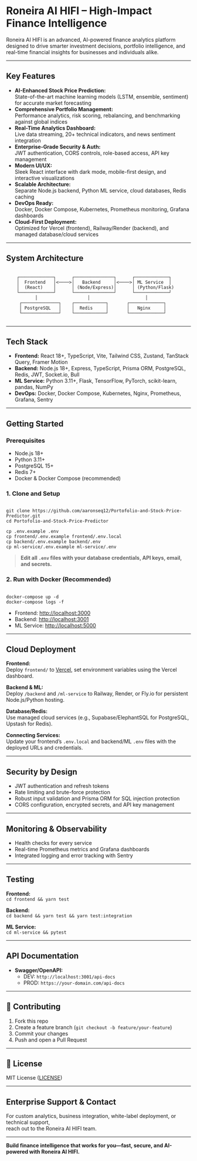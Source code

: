 # Roneira AI HIFI – High-Impact Finance Intelligence

Roneira AI HIFI is an advanced, AI-powered finance analytics platform designed to drive smarter investment decisions, portfolio intelligence, and real-time financial insights for businesses and individuals alike.

---

## Key Features

- **AI-Enhanced Stock Price Prediction:**  
  State-of-the-art machine learning models (LSTM, ensemble, sentiment) for accurate market forecasting  
- **Comprehensive Portfolio Management:**  
  Performance analytics, risk scoring, rebalancing, and benchmarking against global indices  
- **Real-Time Analytics Dashboard:**  
  Live data streaming, 20+ technical indicators, and news sentiment integration  
- **Enterprise-Grade Security & Auth:**  
  JWT authentication, CORS controls, role-based access, API key management  
- **Modern UI/UX:**  
  Sleek React interface with dark mode, mobile-first design, and interactive visualizations  
- **Scalable Architecture:**  
  Separate Node.js backend, Python ML service, cloud databases, Redis caching  
- **DevOps Ready:**  
  Docker, Docker Compose, Kubernetes, Prometheus monitoring, Grafana dashboards  
- **Cloud-First Deployment:**  
  Optimized for Vercel (frontend), Railway/Render (backend), and managed database/cloud services

---

## System Architecture

```

    ┌─────────────┐      ┌───────────────┐      ┌─────────────┐
    │  Frontend   │<────>│   Backend     │<────>│ ML Service  │
    │  (React)    │      │ (Node/Express)│      │ (Python/Flask)
    └─────────────┘      └───────────────┘      └─────────────┘
           │                   │                     │
     ┌──────────────┐    ┌────────────┐       ┌─────────────┐
     │ PostgreSQL   │    │  Redis     │       │   Nginx     │
     └──────────────┘    └────────────┘       └─────────────┘
    
```
---

## Tech Stack

- **Frontend:** React 18+, TypeScript, Vite, Tailwind CSS, Zustand, TanStack Query, Framer Motion
- **Backend:** Node.js 18+, Express, TypeScript, Prisma ORM, PostgreSQL, Redis, JWT, Socket.io, Bull
- **ML Service:** Python 3.11+, Flask, TensorFlow, PyTorch, scikit-learn, pandas, NumPy
- **DevOps:** Docker, Docker Compose, Kubernetes, Nginx, Prometheus, Grafana, Sentry

---

## Getting Started

### Prerequisites

- Node.js 18+
- Python 3.11+
- PostgreSQL 15+
- Redis 7+
- Docker & Docker Compose (recommended)

### 1. Clone and Setup

```

git clone https://github.com/aaronseq12/Portofolio-and-Stock-Price-Predictor.git
cd Portofolio-and-Stock-Price-Predictor

cp .env.example .env
cp frontend/.env.example frontend/.env.local
cp backend/.env.example backend/.env
cp ml-service/.env.example ml-service/.env

```
> **Edit all `.env` files with your database credentials, API keys, email, and secrets.**

### 2. Run with Docker (Recommended)

```

docker-compose up -d
docker-compose logs -f

```
- Frontend: [http://localhost:3000](http://localhost:3000)
- Backend: [http://localhost:3001](http://localhost:3001)
- ML Service: [http://localhost:5000](http://localhost:5000)

---

## Cloud Deployment

**Frontend:**  
Deploy `frontend/` to [Vercel](https://vercel.com), set environment variables using the Vercel dashboard.

**Backend & ML:**  
Deploy `/backend` and `/ml-service` to Railway, Render, or Fly.io for persistent Node.js/Python hosting.

**Database/Redis:**  
Use managed cloud services (e.g., Supabase/ElephantSQL for PostgreSQL, Upstash for Redis).

**Connecting Services:**  
Update your frontend’s `.env.local` and backend/ML `.env` files with the deployed URLs and credentials.

---

## Security by Design

- JWT authentication and refresh tokens
- Rate limiting and brute-force protection
- Robust input validation and Prisma ORM for SQL injection protection
- CORS configuration, encrypted secrets, and API key management

---

## Monitoring & Observability

- Health checks for every service
- Real-time Prometheus metrics and Grafana dashboards
- Integrated logging and error tracking with Sentry

---

## Testing

**Frontend:**  
`cd frontend && yarn test`

**Backend:**  
`cd backend && yarn test && yarn test:integration`

**ML Service:**  
`cd ml-service && pytest`

---

## API Documentation

- **Swagger/OpenAPI:**  
  - DEV: `http://localhost:3001/api-docs`
  - PROD: `https://your-domain.com/api-docs`

---

## 🤝 Contributing

1. Fork this repo
2. Create a feature branch (`git checkout -b feature/your-feature`)
3. Commit your changes
4. Push and open a Pull Request

---

## 📄 License

MIT License ([LICENSE](./LICENSE))

---

## Enterprise Support & Contact

For custom analytics, business integration, white-label deployment, or technical support,  
reach out to the Roneira AI HIFI team.

---

**Build finance intelligence that works for you—fast, secure, and AI-powered with Roneira AI HIFI.**
```

